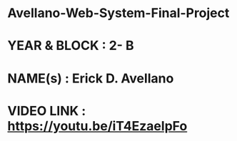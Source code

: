 # Avellano-Web-System-Final-Project
# YEAR & BLOCK : 2- B
# NAME(s) : Erick D. Avellano
# VIDEO LINK : https://youtu.be/iT4EzaelpFo